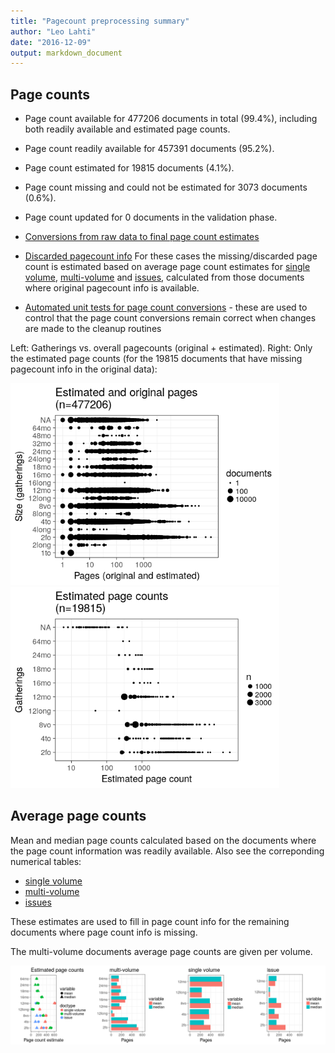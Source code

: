 ```yaml
---
title: "Pagecount preprocessing summary"
author: "Leo Lahti"
date: "2016-12-09"
output: markdown_document
---
```





## Page counts

  * Page count available for 477206 documents in total (99.4%), including both readily available and estimated page counts.

  * Page count readily available for 457391 documents (95.2%). 

  * Page count estimated for 19815 documents (4.1%).

  * Page count missing and could not be estimated for 3073 documents (0.6%).

  * Page count updated for 0 documents in the validation phase.
  
  * [Conversions from raw data to final page count estimates](output.tables/pagecount_conversions.csv)

  * [Discarded pagecount info](output.tables/pagecount_discarded.csv) For these cases the missing/discarded page count is estimated based on average page count estimates for [single volume](mean_pagecounts_singlevol.csv), [multi-volume](mean_pagecounts_multivol.csv) and [issues](mean_pagecounts_issue.csv), calculated from those documents where original pagecount info is available.

  * [Automated unit tests for page count conversions](https://github.com/rOpenGov/bibliographica/blob/master/inst/extdata/tests_polish_physical_extent.csv) - these are used to control that the page count conversions remain correct when changes are made to the cleanup routines


Left: Gatherings vs. overall pagecounts (original + estimated). Right: Only the estimated page counts (for the 19815 documents that have missing pagecount info in the original data):

<img src="figure/pagecount-size-estimated-1.png" title="plot of chunk size-estimated" alt="plot of chunk size-estimated" width="430px" /><img src="figure/pagecount-size-estimated-2.png" title="plot of chunk size-estimated" alt="plot of chunk size-estimated" width="430px" />



## Average page counts

Mean and median page counts calculated based on the documents where
the page count information was readily available. Also see the
correponding numerical tables:

 * [single volume](mean_pagecounts_singlevol.csv)
 * [multi-volume](mean_pagecounts_multivol.csv)
 * [issues](mean_pagecounts_issue.csv)

These estimates are used to fill in page count info for the remaining
documents where page count info is missing.

The multi-volume documents average page counts are given per volume.




![plot of chunk size-pagecountsmulti2](figure/pagecount-size-pagecountsmulti2-1.png)


